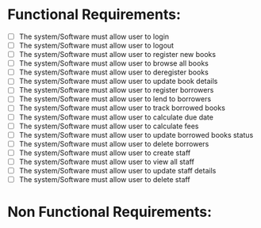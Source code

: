  # Functional Requirements:

- [ ] The system/Software must allow user to login
- [ ] The system/Software must allow user to logout
- [ ] The system/Software must allow user to register new books
- [ ] The system/Software must allow user to browse all books
- [ ] The system/Software must allow user to deregister books
- [ ] The system/Software must allow user to update book details
- [ ] The system/Software must allow user to register borrowers
- [ ] The system/Software must allow user to lend to borrowers
- [ ] The system/Software must allow user to track borrowed books
- [ ] The system/Software must allow user to calculate due date
- [ ] The system/Software must allow user to calculate fees
- [ ] The system/Software must allow user to update borrowed books status
- [ ] The system/Software must allow user to delete borrowers
- [ ] The system/Software must allow user to create staff
- [ ] The system/Software must allow user to view all staff
- [ ] The system/Software must allow user to update staff details
- [ ] The system/Software must allow user to delete staff

# Non Functional Requirements:
